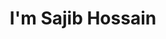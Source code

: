 ---
title : "I'm Sajib Hossain"
# full screen navigation
first_name : "Sajib"
last_name : "Hossain"
bg_image : "images/backgrounds/full-nav-bg.jpg"
# animated text loop
occupations:
- "Full Stack Web Developer"
- "Computer Engineer"
- "Tech Enthusiast"

# slider background image loop
slider_images:
- "images/slider/slider-1.jpg"
- "images/slider/slider-2.jpg"
- "images/slider/slider-3.jpg"

# button
button:
  enable : false
  label : "HIRE ME"
  link : "#contact"


# custom style
custom_class: "" 
custom_attributes: "" 
custom_css: ""

---